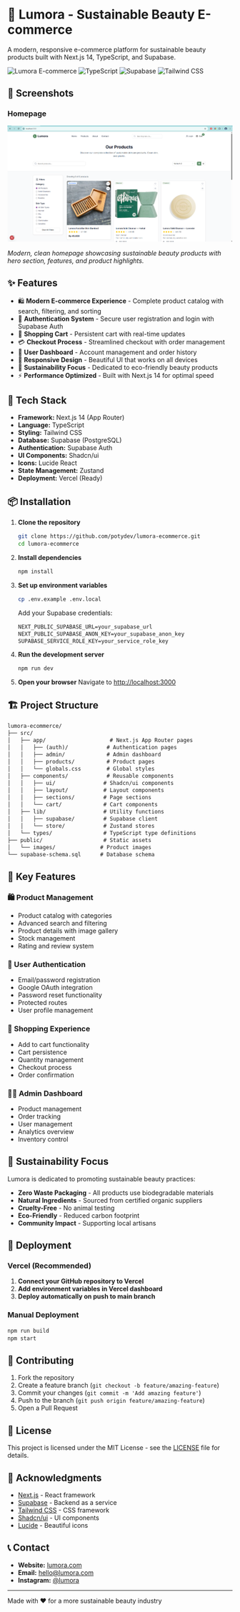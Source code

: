 # 🌿 Lumora - Sustainable Beauty E-commerce

A modern, responsive e-commerce platform for sustainable beauty products built with Next.js 14, TypeScript, and Supabase.

![Lumora E-commerce](https://img.shields.io/badge/Next.js-14-black?style=for-the-badge&logo=next.js)
![TypeScript](https://img.shields.io/badge/TypeScript-5.0-blue?style=for-the-badge&logo=typescript)
![Supabase](https://img.shields.io/badge/Supabase-Database-green?style=for-the-badge&logo=supabase)
![Tailwind CSS](https://img.shields.io/badge/Tailwind_CSS-3.0-38B2AC?style=for-the-badge&logo=tailwind-css)

## 📸 Screenshots

### Homepage
![Lumora Homepage](./public/images/homepage.png)

*Modern, clean homepage showcasing sustainable beauty products with hero section, features, and product highlights.*

## ✨ Features

- 🛍️ **Modern E-commerce Experience** - Complete product catalog with search, filtering, and sorting
- 🔐 **Authentication System** - Secure user registration and login with Supabase Auth
- 🛒 **Shopping Cart** - Persistent cart with real-time updates
- 💳 **Checkout Process** - Streamlined checkout with order management
- 👤 **User Dashboard** - Account management and order history
- 🎨 **Responsive Design** - Beautiful UI that works on all devices
- 🌱 **Sustainability Focus** - Dedicated to eco-friendly beauty products
- ⚡ **Performance Optimized** - Built with Next.js 14 for optimal speed

## 🚀 Tech Stack

- **Framework:** Next.js 14 (App Router)
- **Language:** TypeScript
- **Styling:** Tailwind CSS
- **Database:** Supabase (PostgreSQL)
- **Authentication:** Supabase Auth
- **UI Components:** Shadcn/ui
- **Icons:** Lucide React
- **State Management:** Zustand
- **Deployment:** Vercel (Ready)

## 📦 Installation

1. **Clone the repository**
   ```bash
   git clone https://github.com/potydev/lumora-ecommerce.git
   cd lumora-ecommerce
   ```

2. **Install dependencies**
   ```bash
   npm install
   ```

3. **Set up environment variables**
   ```bash
   cp .env.example .env.local
   ```
   
   Add your Supabase credentials:
   ```env
   NEXT_PUBLIC_SUPABASE_URL=your_supabase_url
   NEXT_PUBLIC_SUPABASE_ANON_KEY=your_supabase_anon_key
   SUPABASE_SERVICE_ROLE_KEY=your_service_role_key
   ```

4. **Run the development server**
   ```bash
   npm run dev
   ```

5. **Open your browser**
   Navigate to [http://localhost:3000](http://localhost:3000)

## 🏗️ Project Structure

```
lumora-ecommerce/
├── src/
│   ├── app/                    # Next.js App Router pages
│   │   ├── (auth)/            # Authentication pages
│   │   ├── admin/             # Admin dashboard
│   │   ├── products/          # Product pages
│   │   └── globals.css        # Global styles
│   ├── components/            # Reusable components
│   │   ├── ui/               # Shadcn/ui components
│   │   ├── layout/           # Layout components
│   │   ├── sections/         # Page sections
│   │   └── cart/             # Cart components
│   ├── lib/                  # Utility functions
│   │   ├── supabase/         # Supabase client
│   │   └── store/            # Zustand stores
│   └── types/                # TypeScript type definitions
├── public/                   # Static assets
│   └── images/              # Product images
└── supabase-schema.sql      # Database schema
```

## 🎯 Key Features

### 🛍️ Product Management
- Product catalog with categories
- Advanced search and filtering
- Product details with image gallery
- Stock management
- Rating and review system

### 🔐 User Authentication
- Email/password registration
- Google OAuth integration
- Password reset functionality
- Protected routes
- User profile management

### 🛒 Shopping Experience
- Add to cart functionality
- Cart persistence
- Quantity management
- Checkout process
- Order confirmation

### 👨‍💼 Admin Dashboard
- Product management
- Order tracking
- User management
- Analytics overview
- Inventory control

## 🌱 Sustainability Focus

Lumora is dedicated to promoting sustainable beauty practices:

- **Zero Waste Packaging** - All products use biodegradable materials
- **Natural Ingredients** - Sourced from certified organic suppliers
- **Cruelty-Free** - No animal testing
- **Eco-Friendly** - Reduced carbon footprint
- **Community Impact** - Supporting local artisans

## 🚀 Deployment

### Vercel (Recommended)

1. **Connect your GitHub repository to Vercel**
2. **Add environment variables in Vercel dashboard**
3. **Deploy automatically on push to main branch**

### Manual Deployment

```bash
npm run build
npm start
```

## 🤝 Contributing

1. Fork the repository
2. Create a feature branch (`git checkout -b feature/amazing-feature`)
3. Commit your changes (`git commit -m 'Add amazing feature'`)
4. Push to the branch (`git push origin feature/amazing-feature`)
5. Open a Pull Request

## 📝 License

This project is licensed under the MIT License - see the [LICENSE](LICENSE) file for details.

## 🙏 Acknowledgments

- [Next.js](https://nextjs.org/) - React framework
- [Supabase](https://supabase.com/) - Backend as a service
- [Tailwind CSS](https://tailwindcss.com/) - CSS framework
- [Shadcn/ui](https://ui.shadcn.com/) - UI components
- [Lucide](https://lucide.dev/) - Beautiful icons

## 📞 Contact

- **Website:** [lumora.com](https://lumora.com)
- **Email:** hello@lumora.com
- **Instagram:** [@lumora](https://instagram.com/lumora)

---

Made with ❤️ for a more sustainable beauty industry
